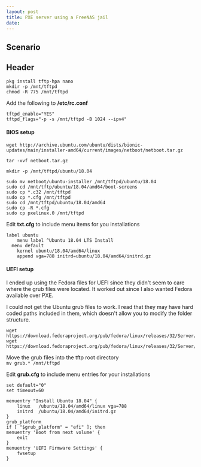 ```yaml
---
layout: post
title: PXE server using a FreeNAS jail
date:
---
```


## Scenario

## Header

```
pkg install tftp-hpa nano
mkdir -p /mnt/tftpd
chmod -R 775 /mnt/tftpd
```  

Add the following to **/etc/rc.conf**
```
tftpd_enable="YES"
tftpd_flags="-p -s /mnt/tftpd -B 1024 --ipv4"
```  

#### BIOS setup  
```
wget http://archive.ubuntu.com/ubuntu/dists/bionic-updates/main/installer-amd64/current/images/netboot/netboot.tar.gz

tar -xvf netboot.tar.gz

mkdir -p /mnt/tftpd/ubuntu/18.04

sudo mv netboot/ubuntu-installer /mnt/tftpd/ubuntu/18.04
sudo cd /mnt/tftp/ubuntu/18.04/amd64/boot-screens
sudo cp *.c32 /mnt/tftpd
sudo cp *.cfg /mnt/tftpd 
sudo cd /mnt/tftpd/ubuntu/18.04/amd64 
sudo cp -R *.cfg
sudo cp pxelinux.0 /mnt/tftpd
```  

Edit **txt.cfg** to include menu items for you installations  
```
label ubuntu
	menu label ^Ubuntu 18.04 LTS Install
  menu default
	kernel ubuntu/18.04/amd64/linux
	append vga=788 initrd=ubuntu/18.04/amd64/initrd.gz
```

#### UEFI setup  
I ended up using the Fedora files for UEFI since they didn't seem to care where the grub files were located.  It worked out since I also wanted Fedora available over PXE.  

I could not get the Ubuntu grub files to work.  I read that they may have hard coded paths included in them, which doesn't allow you to modify the folder structure.  
```
wget https://download.fedoraproject.org/pub/fedora/linux/releases/32/Server/x86_64/os/EFI/BOOT/grub.cfg
wget https://download.fedoraproject.org/pub/fedora/linux/releases/32/Server/x86_64/os/EFI/BOOT/grubx64.efi
```  

Move the grub files into the tftp root directory  
```mv grub.* /mnt/tftpd```

Edit **grub.cfg** to include menu entries for your installations  

```
set default="0"
set timeout=60

menuentry "Install Ubuntu 18.04" {
	linux	/ubuntu/18.04/amd64/linux vga=788 
	initrd	/ubuntu/18.04/amd64/initrd.gz
}
grub_platform
if [ "$grub_platform" = "efi" ]; then
menuentry 'Boot from next volume' {
	exit
}
menuentry 'UEFI Firmware Settings' {
	fwsetup
}
```
